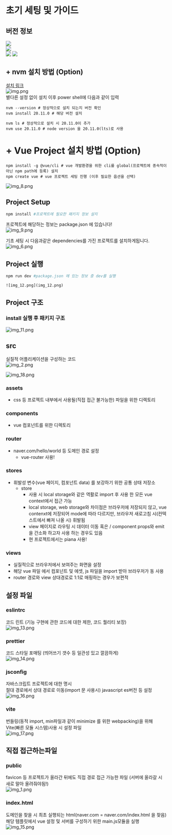 # 초기 세팅 및 가이드

## 버전 정보
![](https://img.shields.io/badge/license-MIT-blue)  
![](https://img.shields.io/badge/Node.js-v20.11.0-1?logo=node.js)  
![](https://img.shields.io/badge/Vue.js-v3.4-1?&logo=vue.js&logoColor=4FC08D)
![](https://img.shields.io/badge/Vite-1)

## + nvm 설치 방법 (Option)
[설치 링크](https://github.com/coreybutler/nvm-windows/releases)  
![img.png](readme/img_7.png)  
별다른 설정 없이 설치 이후 power shell에 다음과 같이 입력 

```shell
nvm --version # 정상적으로 설치 되는지 버전 확인
nvm install 20.11.0 # 해당 버전 설치

nvm ls # 정상적으로 설치 시 20.11.0이 추가
nvm use 20.11.0 # node version 을 20.11.0(lts)로 사용
```

# + Vue Project 설치 방법 (Option)
```shell
npm install -g @vue/cli # vue 개발환경을 위한 cli를 global(프로젝트에 종속적이 아닌 npm path에 등록) 설치
npm create vue # vue 프로젝트 세팅 진행 (이후 필요한 옵션을 선택) 
```
![img_8.png](readme/img_8.png)

## Project Setup

```sh
npm install #프로젝트에 필요한 패키지 정보 설치 
```
프로젝트에 해당하는 정보는 package.json 에 있습니다!  
![img_9.png](readme/img_9.png)

기초 세팅 시 다음과같은 dependencies를 가진 프로젝트를 설치하게됩니다.   
![img_6.png](readme/img_6.png)

## Project 실행

```sh
npm run dev #package.json 에 있는 정보 중 dev를 실행
```   
    ![img_12.png](img_12.png)

## Project 구조

### install 실행 후 패키지 구조  
![img_11.png](readme/img_11.png)


## src
실질적 어플리케이션을 구성하는 코드    
![img_2.png](readme/img_2.png)


![img_18.png](readme/img_18.png)
### assets 
- css 등 프로젝트 내부에서 사용될(직접 접근 불가능한) 파일을 위한 디렉토리

### components 
- vue 컴포넌트를 위한 디렉토리

### router 
- naver.com/hello/world 등 도메인 경로 설정 
  - vue-router 사용!

### stores 
 - 휘발성 변수(vue 페이지, 컴포넌트 data) 를 보강하기 위한 공통 상태 저장소
   - store 
     - 사용 시 local storage와 같은 역활로 import 후 사용 한 모든 vue context에서 접근 가능
     - local storage, web storage와 차이점은 브라우저에 저장되지 않고, vue contenxt에 저장되어 mode에 따라 다르지만, 브라우저 새로고침 시(컨텍스트에서 빠져 나올 시) 휘발됨
     - view 페이지로 라우팅 시 데이터 이동 혹은 / component props와 emit을 간소화 하고자 사용 하는 경우도 있음
     - 현 프로젝트에서는 piana 사용!

### views
 - 실질적으로 브라우저에서 보여주는 화면을 설정
 - 해당 vue 파일 에서 컴포넌트 및 에셋, js 파일을 import 받아 브라우저가 동 사용 
 - router 경로와 view 상대경로로 1:1로 매핑하는 경우가 보편적


## 설정 파일

### eslintrc
코드 린트 (기능 구현에 관한 코드에 대한 제한, 코드 퀄리티 보장)  
![img_13.png](readme/img_13.png)

### prettier
코드 스타일 포매팅 (띄어쓰기 갯수 등 일관성 있고 깔끔하게)  
![img_14.png](readme/img_14.png)

### jsconfig
자바스크립트  프로젝트에 대한 명시  
절대 경로에서 상대 경로로 이동(import 문 사용시) javascript es버전 등 설정  
![img_16.png](readme/img_16.png)

### vite
번들링(동적 import, min파일과  같이 minimize 를  위한 webpacking)을 위해 Vite(빠른 모듈 시스템)사용 시 설정 파일     
![img_17.png](readme/img_17.png)


## 직접 접근하는파일

### public
favicon 등 프로젝트가 올라간 뒤에도 직접 경로 접근 가능한 파일 (서버에 올라갈 시 새로 말아 올려줘야됨!)  
![img_1.png](readme/img_1.png)

### index.html
도메인을 찾을 시 최초 실행되는 html(naver.com = naver.com/index.html 을 찾음)  
해당 템플릿에서 vue 설정 및 서버를 구성하기 위한 main.js모듈을 실행
![img_15.png](readme/img_15.png)